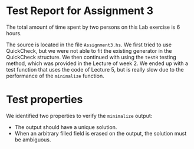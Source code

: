 # Test Report for Assignment 3

The total amount of time spent by two persons on this Lab exercise is 6 hours.

The source is located in the file `Assignment3.hs`. We first tried to use QuickCheck, but we were not able to fit the existing generator in the QuickCheck structure. We then continued with using the `testR` testing method, which was provided in the Lecture of week 2. We ended up with a test function that uses the code of Lecture 5, but is really slow due to the performance of the `minimalize` function.

# Test properties

We identified two properties to verify the `minimalize` output:

- The output should have a unique solution.
- When an arbitrary filled field is erased on the output, the solution must be ambiguous.
